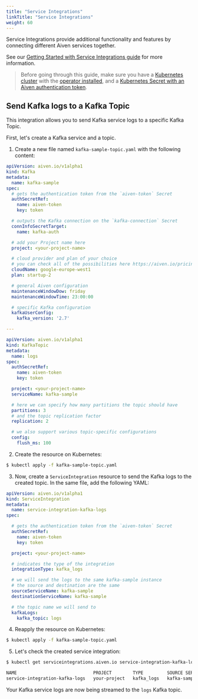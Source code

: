 ```yaml
---
title: "Service Integrations"
linkTitle: "Service Integrations"
weight: 60
---
```


Service Integrations provide additional functionality and features by connecting different Aiven services together.

See
our [Getting Started with Service Integrations guide](https://help.aiven.io/en/articles/1456441-getting-started-with-service-integrations)
for more information.

> Before going through this guide, make sure you have a [Kubernetes cluster](../installation/prerequisites/) with the [operator installed](../installation/), and a [Kubernetes Secret with an Aiven authentication token](../authentication/).

## Send Kafka logs to a Kafka Topic

This integration allows you to send Kafka service logs to a specific Kafka Topic.

First, let's create a Kafka service and a topic.

1. Create a new file named `kafka-sample-topic.yaml` with the following content:

```yaml
apiVersion: aiven.io/v1alpha1
kind: Kafka
metadata:
  name: kafka-sample
spec:
  # gets the authentication token from the `aiven-token` Secret
  authSecretRef:
    name: aiven-token
    key: token

  # outputs the Kafka connection on the `kafka-connection` Secret
  connInfoSecretTarget:
    name: kafka-auth

  # add your Project name here
  project: <your-project-name>

  # cloud provider and plan of your choice
  # you can check all of the possibilities here https://aiven.io/pricing
  cloudName: google-europe-west1
  plan: startup-2

  # general Aiven configuration
  maintenanceWindowDow: friday
  maintenanceWindowTime: 23:00:00

  # specific Kafka configuration
  kafkaUserConfig:
    kafka_version: '2.7'

---

apiVersion: aiven.io/v1alpha1
kind: KafkaTopic
metadata:
  name: logs
spec:
  authSecretRef:
    name: aiven-token
    key: token

  project: <your-project-name>
  serviceName: kafka-sample

  # here we can specify how many partitions the topic should have
  partitions: 3
  # and the topic replication factor
  replication: 2

  # we also support various topic-specific configurations
  config:
    flush_ms: 100
```

2. Create the resource on Kubernetes:

```bash
$ kubectl apply -f kafka-sample-topic.yaml 
```

3. Now, create a `ServiceIntegration` resource to send the Kafka logs to the created topic. In the same file, add the
   following YAML:

```yaml
apiVersion: aiven.io/v1alpha1
kind: ServiceIntegration
metadata:
  name: service-integration-kafka-logs
spec:

  # gets the authentication token from the `aiven-token` Secret
  authSecretRef:
    name: aiven-token
    key: token

  project: <your-project-name>

  # indicates the type of the integration
  integrationType: kafka_logs

  # we will send the logs to the same kafka-sample instance
  # the source and destination are the same
  sourceServiceName: kafka-sample
  destinationServiceName: kafka-sample

  # the topic name we will send to
  kafkaLogs:
    kafka_topic: logs
```

4. Reapply the resource on Kubernetes:

```bash
$ kubectl apply -f kafka-sample-topic.yaml 
```

5. Let's check the created service integration:

```bash
$ kubectl get serviceintegrations.aiven.io service-integration-kafka-logs

NAME                             PROJECT        TYPE         SOURCE SERVICE NAME   DESTINATION SERVICE NAME   SOURCE ENDPOINT ID   DESTINATION ENDPOINT ID
service-integration-kafka-logs   your-project   kafka_logs   kafka-sample          kafka-sample                                    
```

Your Kafka service logs are now being streamed to the `logs` Kafka topic.
